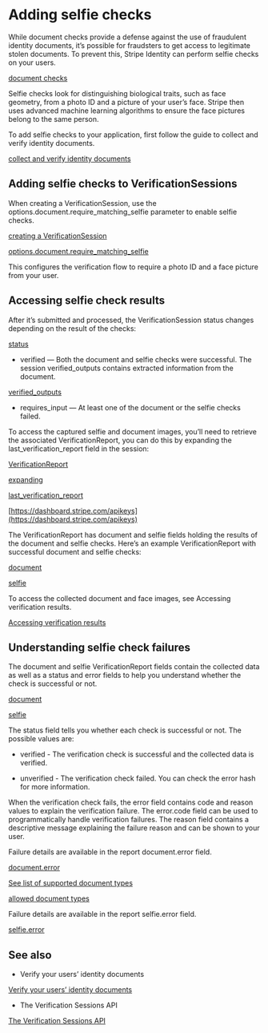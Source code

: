 # Adding selfie checks

While document checks provide a defense against the use of fraudulent identity documents, it’s possible for fraudsters to get access to legitimate stolen documents. To prevent this, Stripe Identity can perform selfie checks on your users.

[document checks](/identity/verification-checks?type=document)

Selfie checks look for distinguishing biological traits, such as face geometry, from a photo ID and a picture of your user’s face. Stripe then uses advanced machine learning algorithms to ensure the face pictures belong to the same person.

To add selfie checks to your application, first follow the guide to collect and verify identity documents.

[collect and verify identity documents](/identity/verify-identity-documents)

## Adding selfie checks to VerificationSessions

When creating a VerificationSession, use the options.document.require_matching_selfie parameter to enable selfie checks.

[creating a VerificationSession](/api/identity/verification_sessions/create)

[options.document.require_matching_selfie](/api/identity/verification_sessions/create#create_identity_verification_session-options-document-require_matching_selfie)

This configures the verification flow to require a photo ID and a face picture from your user.

## Accessing selfie check results

After it’s submitted and processed, the VerificationSession status changes depending on the result of the checks:

[status](/identity/how-sessions-work)

- verified — Both the document and selfie checks were successful. The session verified_outputs contains extracted information from the document.

[verified_outputs](/api/identity/verification_sessions/object#identity_verification_session_object-verified_outputs)

- requires_input — At least one of the document or the selfie checks failed.

To access the captured selfie and document images, you’ll need to retrieve the associated VerificationReport, you can do this by expanding the last_verification_report field in the session:

[VerificationReport](/api/identity/verification_reports)

[expanding](/api/expanding_objects)

[last_verification_report](/api/identity/verification_sessions/object#identity_verification_session_object-last_verification_report)

[https://dashboard.stripe.com/apikeys](https://dashboard.stripe.com/apikeys)

The VerificationReport has document and selfie fields holding the results of the document and selfie checks. Here’s an example VerificationReport with successful document and selfie checks:

[document](/api/identity/verification_reports/object#identity_verification_report_object-document)

[selfie](/api/identity/verification_reports/object#identity_verification_report_object-selfie)

To access the collected document and face images, see Accessing verification results.

[Accessing verification results](/identity/access-verification-results)

## Understanding selfie check failures

The document and selfie VerificationReport fields contain the collected data as well as a status and error fields to help you understand whether the check is successful or not.

[document](/api/identity/verification_reports/object#identity_verification_report_object-document)

[selfie](/api/identity/verification_reports/object#identity_verification_report_object-selfie)

The status field tells you whether each check is successful or not. The possible values are:

- verified - The verification check is successful and the collected data is verified.

- unverified - The verification check failed. You can check the error hash for more information.

When the verification check fails, the error field contains code and reason values to explain the verification failure. The error.code field can be used to programmatically handle verification failures. The reason field contains a descriptive message explaining the failure reason and can be shown to your user.

Failure details are available in the report document.error field.

[document.error](/api/identity/verification_reports/object#identity_verification_report_object-document-error)

[See list of supported document types](/identity/verification-checks?type=document)

[allowed document types](/api/identity/verification_sessions/create#create_identity_verification_session-options-document-allow_document_types)

Failure details are available in the report selfie.error field.

[selfie.error](/api/identity/verification_reports/object#identity_verification_report_object-selfie-error)

## See also

- Verify your users’ identity documents

[Verify your users’ identity documents](/identity/verify-identity-documents)

- The Verification Sessions API

[The Verification Sessions API](/identity/verification-sessions#create)
